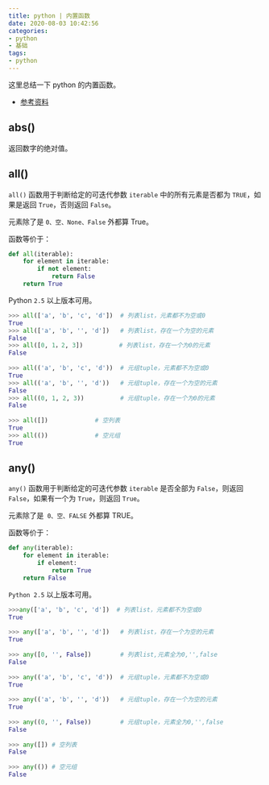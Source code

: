```yaml
---
title: python | 内置函数
date: 2020-08-03 10:42:56
categories:
- python
- 基础
tags:
- python
---
```

这里总结一下 python 的内置函数。

- [参考资料](https://www.runoob.com/python/python-built-in-functions.html)

<!-- more -->

## abs()

返回数字的绝对值。

## all()

`all()` 函数用于判断给定的可迭代参数 `iterable` 中的所有元素是否都为 `TRUE`，如果是返回 `True`，否则返回 `False`。

元素除了是 `0、空、None、False` 外都算 True。

函数等价于：

```python
def all(iterable):
    for element in iterable:
        if not element:
            return False
    return True
```

Python `2.5` 以上版本可用。

```python
>>> all(['a', 'b', 'c', 'd'])  # 列表list，元素都不为空或0
True
>>> all(['a', 'b', '', 'd'])   # 列表list，存在一个为空的元素
False
>>> all([0, 1，2, 3])          # 列表list，存在一个为0的元素
False
   
>>> all(('a', 'b', 'c', 'd'))  # 元组tuple，元素都不为空或0
True
>>> all(('a', 'b', '', 'd'))   # 元组tuple，存在一个为空的元素
False
>>> all((0, 1, 2, 3))          # 元组tuple，存在一个为0的元素
False
   
>>> all([])             # 空列表
True
>>> all(())             # 空元组
True
```

## any()

`any()` 函数用于判断给定的可迭代参数 `iterable` 是否全部为 `False`，则返回 `False`，如果有一个为 `True`，则返回 `True`。

元素除了是` 0、空、FALSE` 外都算 TRUE。

函数等价于：

```python
def any(iterable):
    for element in iterable:
        if element:
            return True
    return False
```

`Python 2.5` 以上版本可用。

```python
>>>any(['a', 'b', 'c', 'd'])  # 列表list，元素都不为空或0
True
 
>>> any(['a', 'b', '', 'd'])   # 列表list，存在一个为空的元素
True
 
>>> any([0, '', False])        # 列表list,元素全为0,'',false
False
 
>>> any(('a', 'b', 'c', 'd'))  # 元组tuple，元素都不为空或0
True
 
>>> any(('a', 'b', '', 'd'))   # 元组tuple，存在一个为空的元素
True
 
>>> any((0, '', False))        # 元组tuple，元素全为0,'',false
False
  
>>> any([]) # 空列表
False
 
>>> any(()) # 空元组
False
```

